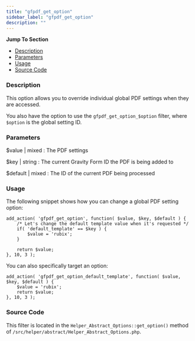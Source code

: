```yaml
---
title: "gfpdf_get_option"
sidebar_label: "gfpdf_get_option"
description: ""
---
```


**Jump To Section**

* [Description](#description)
* [Parameters](#parameters)
* [Usage](#usage)
* [Source Code](#source-code)

### Description 

This option allows you to override individual global PDF settings when they are accessed. 

You also have the option to use the `gfpdf_get_option_$option` filter, where `$option` is the global setting ID.

### Parameters 

$value | mixed
:    The PDF settings

$key | string
:    The current Gravity Form ID the PDF is being added to

$default | mixed
:    The ID of the current PDF being processed

### Usage 

The following snippet shows how you can change a global PDF setting option:

```.language-php
add_action( 'gfpdf_get_option', function( $value, $key, $default ) {
	/* Let's change the default template value when it's requested */
	if( 'default_template' == $key ) {
		$value = 'rubix';
	}

	return $value;
}, 10, 3 );
```


You can also specifically target an option: 

```.language-php
add_action( 'gfpdf_get_option_default_template', function( $value, $key, $default ) {
	$value = 'rubix';
	return $value;
}, 10, 3 );
```

### Source Code 

This filter is located in the `Helper_Abstract_Options::get_option()` method of `/src/helper/abstract/Helper_Abstract_Options.php`.